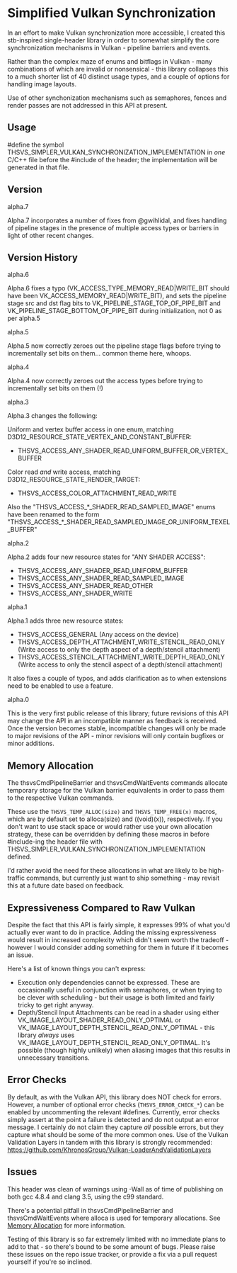 # Simplified Vulkan Synchronization

In an effort to make Vulkan synchronization more accessible, I created this
stb-inspired single-header library in order to somewhat simplify the core
synchronization mechanisms in Vulkan - pipeline barriers and events.

Rather than the complex maze of enums and bitflags in Vulkan - many
combinations of which are invalid or nonsensical - this library collapses
this to a much shorter list of 40 distinct usage types, and a couple of
options for handling image layouts.

Use of other synchonization mechanisms such as semaphores, fences and render
passes are not addressed in this API at present.

## Usage

#define the symbol THSVS_SIMPLER_VULKAN_SYNCHRONIZATION_IMPLEMENTATION in
*one* C/C++ file before the #include of the header; the implementation
will be generated in that file.

## Version

alpha.7

Alpha.7 incorporates a number of fixes from @gwihlidal, and fixes
handling of pipeline stages in the presence of multiple access types or
barriers in light of other recent changes.

## Version History

alpha.6

Alpha.6 fixes a typo (VK_ACCESS_TYPE_MEMORY_READ|WRITE_BIT should have been VK_ACCESS_MEMORY_READ|WRITE_BIT), and sets the pipeline stage src and dst flag bits to VK_PIPELINE_STAGE_TOP_OF_PIPE_BIT and VK_PIPELINE_STAGE_BOTTOM_OF_PIPE_BIT during initialization, not 0 as per alpha.5

alpha.5

Alpha.5 now correctly zeroes out the pipeline stage flags before trying to incrementally set bits on them... common theme here, whoops.

alpha.4

Alpha.4 now correctly zeroes out the access types before trying to incrementally set bits on them (!)

alpha.3
    
Alpha.3 changes the following:
	
Uniform and vertex buffer access in one enum, matching D3D12_RESOURCE_STATE_VERTEX_AND_CONSTANT_BUFFER:
 - THSVS_ACCESS_ANY_SHADER_READ_UNIFORM_BUFFER_OR_VERTEX_BUFFER
	 
Color read *and* write access, matching D3D12_RESOURCE_STATE_RENDER_TARGET:
 - THSVS_ACCESS_COLOR_ATTACHMENT_READ_WRITE
	 
Also the "THSVS_ACCESS_\*\_SHADER_READ_SAMPLED_IMAGE" enums have been renamed to the form "THSVS_ACCESS_\*\_SHADER_READ_SAMPLED_IMAGE_OR_UNIFORM_TEXEL_BUFFER"

alpha.2

Alpha.2 adds four new resource states for "ANY SHADER ACCESS":
 - THSVS_ACCESS_ANY_SHADER_READ_UNIFORM_BUFFER
 - THSVS_ACCESS_ANY_SHADER_READ_SAMPLED_IMAGE
 - THSVS_ACCESS_ANY_SHADER_READ_OTHER
 - THSVS_ACCESS_ANY_SHADER_WRITE
 
alpha.1

Alpha.1 adds three new resource states:
 - THSVS_ACCESS_GENERAL (Any access on the device)
 - THSVS_ACCESS_DEPTH_ATTACHMENT_WRITE_STENCIL_READ_ONLY (Write access to only the depth aspect of a depth/stencil attachment)
 - THSVS_ACCESS_STENCIL_ATTACHMENT_WRITE_DEPTH_READ_ONLY (Write access to only the stencil aspect of a depth/stencil attachment)

It also fixes a couple of typos, and adds clarification as to when extensions need to be enabled to use a feature.

alpha.0

This is the very first public release of this library; future revisions
of this API may change the API in an incompatible manner as feedback is
received.
Once the version becomes stable, incompatible changes will only be made
to major revisions of the API - minor revisions will only contain
bugfixes or minor additions.

## Memory Allocation

The thsvsCmdPipelineBarrier and thsvsCmdWaitEvents commands allocate
temporary storage for the Vulkan barrier equivalents in order to pass them
to the respective Vulkan commands.

These use the `THSVS_TEMP_ALLOC(size)` and `THSVS_TEMP_FREE(x)` macros,
which are by default set to alloca(size) and ((void)(x)), respectively.
If you don't want to use stack space or would rather use your own
allocation strategy, these can be overridden by defining these macros
in before #include-ing the header file with
THSVS_SIMPLER_VULKAN_SYNCHRONIZATION_IMPLEMENTATION defined.

I'd rather avoid the need for these allocations in what are likely to be
high-traffic commands, but currently just want to ship something - may
revisit this at a future date based on feedback.

## Expressiveness Compared to Raw Vulkan

Despite the fact that this API is fairly simple, it expresses 99% of
what you'd actually ever want to do in practice.
Adding the missing expressiveness would result in increased complexity
which didn't seem worth the tradeoff - however I would consider adding
something for them in future if it becomes an issue.

Here's a list of known things you can't express:

* Execution only dependencies cannot be expressed.
  These are occasionally useful in conjunction with semaphores, or when
  trying to be clever with scheduling - but their usage is both limited
  and fairly tricky to get right anyway.
* Depth/Stencil Input Attachments can be read in a shader using either
  VK_IMAGE_LAYOUT_SHADER_READ_ONLY_OPTIMAL or
  VK_IMAGE_LAYOUT_DEPTH_STENCIL_READ_ONLY_OPTIMAL - this library
  *always* uses VK_IMAGE_LAYOUT_DEPTH_STENCIL_READ_ONLY_OPTIMAL.
  It's possible (though highly unlikely) when aliasing images that this
  results in unnecessary transitions.

## Error Checks

By default, as with the Vulkan API, this library does NOT check for
errors.
However, a number of optional error checks (`THSVS_ERROR_CHECK_*`) can be
enabled by uncommenting the relevant #defines.
Currently, error checks simply assert at the point a failure is detected
and do not output an error message.
I certainly do not claim they capture *all* possible errors, but they
capture what should be some of the more common ones.
Use of the Vulkan Validation Layers in tandem with this library is
strongly recommended:
    https://github.com/KhronosGroup/Vulkan-LoaderAndValidationLayers

## Issues

This header was clean of warnings using -Wall as of time of publishing
on both gcc 4.8.4 and clang 3.5, using the c99 standard.

There's a potential pitfall in thsvsCmdPipelineBarrier and thsvsCmdWaitEvents
where alloca is used for temporary allocations. See
[Memory Allocation](#memory-allocation) for more information.

Testing of this library is so far extremely limited with no immediate
plans to add to that - so there's bound to be some amount of bugs.
Please raise these issues on the repo issue tracker, or provide a fix
via a pull request yourself if you're so inclined.

